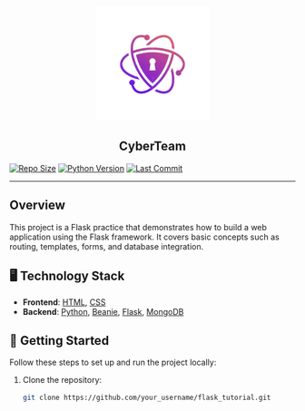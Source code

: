 

<div align="center">
  <img src="static/images/logo.png" alt="Logo" width="200">
<br>
<strong><h2>CyberTeam</h2></strong>
</div>

[![Repo Size](https://img.shields.io/github/repo-size/Shawnn9/flask_tutorial)](https://github.com/Shawnn9/flask_tutorial1)
[![Python Version](https://img.shields.io/badge/Python-3.12-blue)](https://www.python.org/downloads/release/python-380/)
[![Last Commit](https://img.shields.io/github/last-commit/Shawnn9/flask_tutorial)](https://github.com/Shawnn9/flask_tutorial1)

---

## Overview

This project is a Flask practice that demonstrates how to build a web application using the Flask framework. It covers basic concepts such as routing, templates, forms, and database integration. 

## 🖥️ Technology Stack

- **Frontend**: [HTML](https://developer.mozilla.org/en-US/docs/Web/HTML), [CSS](https://developer.mozilla.org/en-US/docs/Web/CSS)
- **Backend**: [Python](https://www.python.org/), [Beanie](https://github.com/roman-right/beanie), [Flask](https://flask.palletsprojects.com/en/2.0.x/), [MongoDB](https://www.mongodb.com/)


## 🌱 Getting Started

Follow these steps to set up and run the project locally:

1. Clone the repository:

   ```bash
   git clone https://github.com/your_username/flask_tutorial.git

